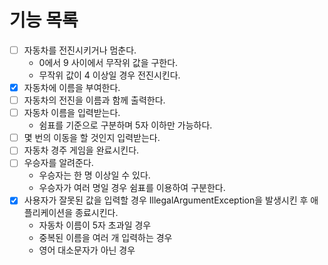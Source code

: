 # 기능 목록

- [ ] 자동차를 전진시키거나 멈춘다.
  - 0에서 9 사이에서 무작위 값을 구한다.
  - 무작위 값이 4 이상일 경우 전진시킨다.
- [x] 자동차에 이름을 부여한다.
- [ ] 자동차의 전진을 이름과 함께 출력한다.
- [ ] 자동차 이름을 입력받는다.
  - 쉼표를 기준으로 구분하며 5자 이하만 가능하다.
- [ ] 몇 번의 이동을 할 것인지 입력받는다.
- [ ] 자동차 경주 게임을 완료시킨다.
- [ ] 우승자를 알려준다.
  - 우승자는 한 명 이상일 수 있다.
  - 우승자가 여러 명일 경우 쉼표를 이용하여 구분한다.
- [x] 사용자가 잘못된 값을 입력할 경우 IllegalArgumentException을 발생시킨 후 애플리케이션을 종료시킨다.
  - 자동차 이름이 5자 초과일 경우
  - 중복된 이름을 여러 개 입력하는 경우
  - 영어 대소문자가 아닌 경우